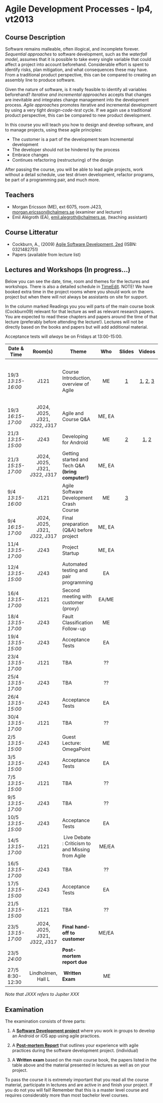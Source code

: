 # Agile Development Processes - lp4, vt2013

## Course Description
Software remains malleable, often illogical, and incomplete forever. *Sequential approaches* to software development, such as the *waterfall model*, assumes that it is possible to take every single variable that could affect a project into account beforehand. Considerable effort is spent to identify risks, plan mitigation, and what consequences these may have. From a traditional product perspective, this can be compared to creating an assembly line to produce software.

Given the nature of software, is it really feasible to identify all variables beforehand? *Iterative and incremental approaches* accepts that changes are inevitable and integrates change management into the development process. *Agile approaches* promotes iterative and incremental development by using a very tight *design-code-test* cycle. If we again use a traditional product perspective, this can be compared to new product development.

In this course you will teach you how to design and develop software, and to manage projects, using these agile principles:

- The customer is a part of the development team Incremental development 
- The developer should not be hindered by the process 
- Embrace changes 
- Continues refactoring (restructuring) of the design
 
After passing the course, you will be able to lead agile projects, work without a detail schedule, use test driven development, refactor programs, be part of a programming pair, and much more. 

## Teachers

- Morgan Ericsson (ME), ext 6075, room J423, morgan.ericsson@chalmers.se (examiner and lecturer)
- Emil Alégroth (EA), emil.alegroth@chalmers.se, (teaching assistant)

## Course Litteratur

- Cockburn, A., (2009) [Agile Software Development, 2ed](http://www.amazon.com/Agile-Software-Development-Cooperative-Game/dp/0321482751/ref=sr_1_3?ie=UTF8&qid=1300358686&sr=8-3) (ISBN: 0321482751)
- Papers (available from lecture list)

## Lectures and Workshops (In progress…)

Below you can see the date, time, room and themes for the lectures and workshops. There is also a detailed schedule in [TimeEdit]. NOTE! We have booked extra time in the project rooms where you should work on the project but when there will not always be assistants on site for support.

In the column marked Readings you you will parts of the main course book (Cockburn09) relevant for that lecture as well as relevant research papers. You are expected to read these chapters and papers around the time of that lecture (preferably before attending the lecture!). Lectures will not be directly based on the books and papers but will add additional material.

Acceptance tests will *always* be on Fridays at 13:00-15:00. 

| Date & Time | Room(s) | Theme |Who | Slides | Videos | Readings | 
|  ------	| :----:	| ------	| :------: | :------: | :------: | :------ |  
| 19/3 *13:15-16:00* | J121 | Course Introduction, overview of Agile | ME | [1][L1]| [1][V11], [2][V12], [3][V13] | [Cohen04][] (pp. 1-17, 25-26, 27- 28), [Schwaber95][],  Cockburn09 (ch. 1, 4) |  
| 19/3 *16:15-17:00* | J024, J025,  J321, J322, J317 | Agile and Course Q&A |  ME, EA | | | |      
| 21/3 *13:15-15:00* | J243 |Developing for Android|  ME |[2][L2] | [1][V21], [2][V22] | [Android](https://github.com/morganericsson/EDA397/wiki/Getting-Started:-Android) |  
| 21/3 *15:15-17:00* | J024, J025,  J321, J322, J317 |Getting started and Tech Q&A **(bring computer!)**|  ME, EA | | | |
| 9/4 *13:15-16:00* | J121 | Agile Software Development Crash Course|  ME | [3][L3] |  |  |
| 9/4 *16:15-17:00* | J024, J025,  J321, J322, J317 | Final preparation (Q&A) before project | ME, EA | | | |
| 11/4 *13:15-17:00* | J243 | Project Startup | ME, EA | | | |
| 12/4 *13:15-15:00* | J243 | Automated testing and pair programming | EA | | | |
| 16/4 *13:15-17:00* | J121 | Second meeting with customer (proxy) | EA/ME | | | |
| 18/4 *13:15-17:00* | J243 | Fault Classification Follow-up | ME | | | |
| 19/4 *13:15-15:00* | J243 | Acceptance Tests | EA | | | |
| 23/4 *13:15-17:00* | J121 | TBA | ?? | | | |
| 25/4 *13:15-17:00* | J243 | TBA | ?? | | | |
| 26/4 *13:15-15:00* | J243 | Acceptance Tests | EA | | | |
| 30/4 *13:15-17:00* | J121 | TBA | ?? | | | |
| 2/5 *13:15-15:00* | J243 | Guest Lecture: OmegaPoint | ME | | | |
| 3/5 *13:15-15:00* | J243 | Acceptance Tests | EA | | | |
| 7/5 *13:15-15:00* | J121 | TBA | ?? | |  |  |
| 9/5 *13:15-17:00* | J243 | TBA | ?? | | | |
| 10/5 *13:15-15:00* | J243 | Acceptance Tests | EA | | | |
| 14/5 *13:15-17:00* | J121 | Live Debate : Criticism to and Missing from Agile | ME/EA | | | |
| 16/5 *13:15-17:00* | J243 | TBA | ?? | | | |
| 17/5 *13:15-15:00* | J243 | Acceptance Tests | EA | | | |
| 21/5 *13:15-15:00* | J121 | TBA | ?? | |  |  |
| 23/5 *13:15-17:00* | J024, J025,  J321, J322, J317 | **Final hand-off to customer** | ME/EA | | | | 
| 23/5 *24:00* | | **Post-mortem report due** | | | | |
| 27/5 8:30-12:30 | Lindholmen, Hall L | **Written Exam** | ME | | | |

*Note that JXXX refers to Jupiter XXX*
 
[TimeEdit]: https://web.timeedit.se/chalmers_se/db1/public/r.html?sid=3&h=t&p=0.days%2C20130607.x&objects=201083.182&ox=0&types=0&fe=0
[Cohen04]: https://github.com/morganericsson/EDA397/blob/master/Papers/cohen_2004_intro_to_agile_methods.pdf?raw=true
[Schwaber95]: https://github.com/morganericsson/EDA397/blob/master/Papers/schwaber_1995_scrum_dev_process.pdf?raw=true

[L1]: https://github.com/morganericsson/EDA397/blob/master/Slides/l1.pdf?raw=true
[L2]: https://github.com/morganericsson/EDA397/blob/master/Slides/l2.pdf?raw=true
[L3]: https://github.com/morganericsson/EDA397/blob/master/Slides/l3.pdf?raw=true

[V11]: http://svncs.lnu.se/cth/eda397_1_1.mp4
[V12]: http://svncs.lnu.se/cth/eda397_1_2.mp4
[V13]: http://svncs.lnu.se/cth/eda397_1_3.mp4
[V21]: http://svncs.lnu.se/cth/eda397_2_1.mp4
[V22]: http://svncs.lnu.se/cth/eda397_2_2.mp4


## Examination
The examination consists of three parts:

1. A **[Software Development project][SDP]** where you work in groups to develop an Android or iOS app using agile practices.

2. A  **[Post-mortem Report][PMR]** that outlines your experience with agile practices during the software development project. (individual)

3. A **Written exam**  based on the main course book, the papers listed in the table above and the material presented in lectures as well as on your project. 

To pass the course it is extremely important that you read all the course material, participate in lectures and are active in and finish your project. If you do not you will fail! Remember that this is a master level course and requires considerably more than most bachelor level courses.

[PMR]: http://lalala.com
[SDP]: http://lalala.com